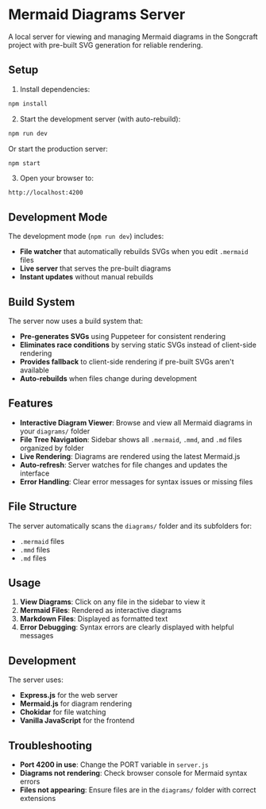 # Mermaid Diagrams Server

A local server for viewing and managing Mermaid diagrams in the Songcraft project with pre-built SVG generation for reliable rendering.

## Setup

1. Install dependencies:

```bash
npm install
```

2. Start the development server (with auto-rebuild):

```bash
npm run dev
```

Or start the production server:

```bash
npm start
```

3. Open your browser to:

```
http://localhost:4200
```

## Development Mode

The development mode (`npm run dev`) includes:
- **File watcher** that automatically rebuilds SVGs when you edit `.mermaid` files
- **Live server** that serves the pre-built diagrams
- **Instant updates** without manual rebuilds

## Build System

The server now uses a build system that:
- **Pre-generates SVGs** using Puppeteer for consistent rendering
- **Eliminates race conditions** by serving static SVGs instead of client-side rendering
- **Provides fallback** to client-side rendering if pre-built SVGs aren't available
- **Auto-rebuilds** when files change during development

## Features

- **Interactive Diagram Viewer**: Browse and view all Mermaid diagrams in your `diagrams/` folder
- **File Tree Navigation**: Sidebar shows all `.mermaid`, `.mmd`, and `.md` files organized by folder
- **Live Rendering**: Diagrams are rendered using the latest Mermaid.js
- **Auto-refresh**: Server watches for file changes and updates the interface
- **Error Handling**: Clear error messages for syntax issues or missing files

## File Structure

The server automatically scans the `diagrams/` folder and its subfolders for:

- `.mermaid` files
- `.mmd` files
- `.md` files

## Usage

1. **View Diagrams**: Click on any file in the sidebar to view it
2. **Mermaid Files**: Rendered as interactive diagrams
3. **Markdown Files**: Displayed as formatted text
4. **Error Debugging**: Syntax errors are clearly displayed with helpful messages

## Development

The server uses:

- **Express.js** for the web server
- **Mermaid.js** for diagram rendering
- **Chokidar** for file watching
- **Vanilla JavaScript** for the frontend

## Troubleshooting

- **Port 4200 in use**: Change the PORT variable in `server.js`
- **Diagrams not rendering**: Check browser console for Mermaid syntax errors
- **Files not appearing**: Ensure files are in the `diagrams/` folder with correct extensions
